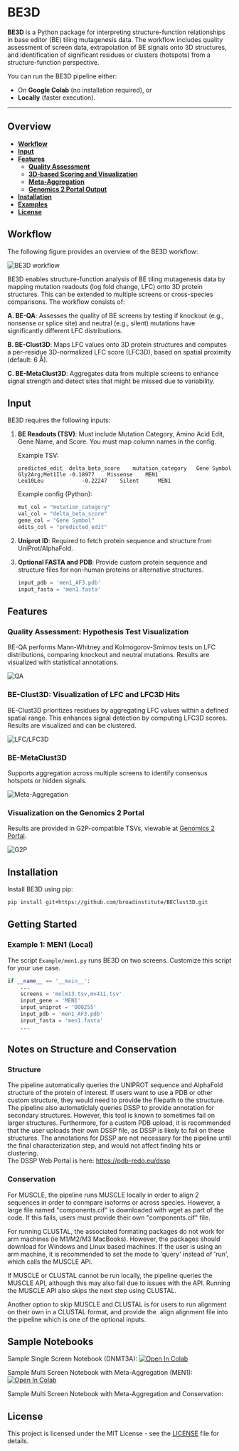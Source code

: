 
# BE3D

**BE3D** is a Python package for interpreting structure-function relationships in base editor (BE) tiling mutagenesis data. The workflow includes quality assessment of screen data, extrapolation of BE signals onto 3D structures, and identification of significant residues or clusters (hotspots) from a structure-function perspective. 

You can run the BE3D pipeline either:
- On **Google Colab** (no installation required), or
- **Locally** (faster execution).

---

## Overview

- **[Workflow](#workflow)**
- **[Input](#input)**
- **[Features](#features)**
    - **[Quality Assessment](#quality-assessment-hypothesis-test-visualization)**
    - **[3D-based Scoring and Visualization](#be-clust3d-visualization-of-lfc-and-lfc3d-hits)**
    - **[Meta-Aggregation](#be-metaclust3d)**
    - **[Genomics 2 Portal Output](#visualization-on-the-genomics-2-portal)**
- **[Installation](#installation)**
- **[Examples](#getting-started)**
- **[License](#license)**

## Workflow

The following figure provides an overview of the BE3D workflow:

![BE3D workflow](imgs/BE3D_workflow.png)

BE3D enables structure-function analysis of BE tiling mutagenesis data by mapping mutation readouts (log fold change, LFC) onto 3D protein structures. This can be extended to multiple screens or cross-species comparisons. The workflow consists of:

**A. BE-QA**: Assesses the quality of BE screens by testing if knockout (e.g., nonsense or splice site) and neutral (e.g., silent) mutations have significantly different LFC distributions.

**B. BE-Clust3D**: Maps LFC values onto 3D protein structures and computes a per-residue 3D-normalized LFC score (LFC3D), based on spatial proximity (default: 6 Å).

**C. BE-MetaClust3D**: Aggregates data from multiple screens to enhance signal strength and detect sites that might be missed due to variability.

## Input

BE3D requires the following inputs:

1. **BE Readouts (TSV)**: Must include Mutation Category, Amino Acid Edit, Gene Name, and Score. You must map column names in the config.

    Example TSV:

    ```tsv
    predicted_edit	delta_beta_score	mutation_category	Gene Symbol
    Gly2Arg;Met1Ile	-0.18977	Missense	MEN1
    Leu10Leu	        -0.22247	Silent		MEN1
    ```

    Example config (Python):

    ```python
    mut_col = "mutation_category"
    val_col = "delta_beta_score"
    gene_col = "Gene Symbol"
    edits_col = "predicted_edit"
    ```

2. **Uniprot ID**: Required to fetch protein sequence and structure from UniProt/AlphaFold.

3. **Optional FASTA and PDB**: Provide custom protein sequence and structure files for non-human proteins or alternative structures.

    ```python
    input_pdb = 'men1_AF3.pdb'
    input_fasta = 'men1.fasta'
    ```

## Features

### Quality Assessment: Hypothesis Test Visualization

BE-QA performs Mann-Whitney and Kolmogorov-Smirnov tests on LFC distributions, comparing knockout and neutral mutations. Results are visualized with statistical annotations.

![QA](imgs/QA.png)

### BE-Clust3D: Visualization of LFC and LFC3D Hits

BE-Clust3D prioritizes residues by aggregating LFC values within a defined spatial range. This enhances signal detection by computing LFC3D scores. Results are visualized and can be clustered.

![LFC/LFC3D](imgs/LFC_and_LFC3D.png)

### BE-MetaClust3D

Supports aggregation across multiple screens to identify consensus hotspots or hidden signals.

![Meta-Aggregation](imgs/Meta-aggregation.png)

### Visualization on the Genomics 2 Portal

Results are provided in G2P-compatible TSVs, viewable at [Genomics 2 Portal](https://g2p.broadinstitute.org/mapping).

![G2P](imgs/G2P.png)

## Installation

Install BE3D using pip:

```bash
pip install git+https://github.com/broadinstitute/BEClust3D.git
```

## Getting Started

### Example 1: MEN1 (Local)

The script `Example/men1.py` runs BE3D on two screens. Customize this script for your use case.

```python
if __name__ == '__main__':
    ...
    screens = 'molm13.tsv,mv411.tsv'
    input_gene = 'MEN1'
    input_uniprot = 'O00255'
    input_pdb = 'men1_AF3.pdb'
    input_fasta = 'men1.fasta'
    ...
```

## Notes on Structure and Conservation

### Structure

The pipeline automatically queries the UNIPROT sequence and AlphaFold structure of the protein of interest. If users want to use a PDB or other custom structure, they would need to provide the filepath to the structure. \
The pipeline also automaticlaly queries DSSP to provide annotation for secondary structures. However, this tool is known to sometimes fail on larger structures. Furthermore, for a custom PDB upload, it is recommended that the user uploads their own DSSP file, as DSSP is likely to fail on these structures. The annotations for DSSP are not necessary for the pipeline until the final characterization step, and would not affect finding hits or clustering. \
The DSSP Web Portal is here: https://pdb-redo.eu/dssp

### Conservation

For MUSCLE, the pipeline runs MUSCLE locally in order to align 2 sequences in order to conmpare isoforms or across species. However, a large file named "components.cif" is downloaded with wget as part of the code. If this fails, users must provide their own "components.cif" file. 

For running CLUSTAL, the associated formating packages do not work for arm machines (ie M1/M2/M3 MacBooks). However, the packages should download for Windows and Linux based machines. If the user is using an arm machine, it is recommended to set the mode to 'query' instead of 'run', which calls the MUSCLE API. 

If MUSCLE or CLUSTAL cannot be run locally, the pipeline queries the MUSCLE API, although this may also fail due to issues with the API. Running the MUSCLE API also skips the next step using CLUSTAL. 

Another option to skip MUSCLE and CLUSTAL is for users to run alignment on their own in a CLUSTAL format, and provide the .align alignment file into the pipeline which is one of the optional inputs. 

## Sample Notebooks

Sample Single Screen Notebook (DNMT3A): 
[![Open In Colab](https://colab.research.google.com/assets/colab-badge.svg)](https://colab.research.google.com/drive/1HOx6wOEMWNmF_MVBrG3CR3dSfXZrqML3?usp=sharing)

Sample Multi Screen Notebook with Meta-Aggregation (MEN1): 
[![Open In Colab](https://colab.research.google.com/assets/colab-badge.svg)](https://colab.research.google.com/drive/1YRxJk5UxCOGwLv9kTdgXjqryAosJmpMV?usp=sharing)

Sample Multi Screen Notebook with Meta-Aggregation and Conservation:  

## License

This project is licensed under the MIT License - see the [LICENSE](LICENSE) file for details.
